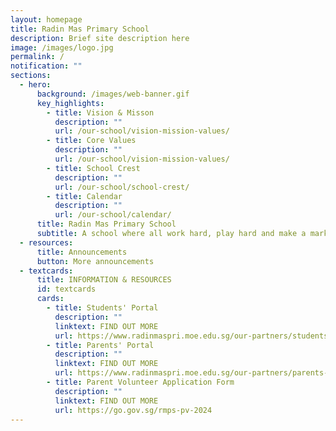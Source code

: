 ```yaml
---
layout: homepage
title: Radin Mas Primary School
description: Brief site description here
image: /images/logo.jpg
permalink: /
notification: ""
sections:
  - hero:
      background: /images/web-banner.gif
      key_highlights:
        - title: Vision & Misson
          description: ""
          url: /our-school/vision-mission-values/
        - title: Core Values
          description: ""
          url: /our-school/vision-mission-values/
        - title: School Crest
          description: ""
          url: /our-school/school-crest/
        - title: Calendar
          description: ""
          url: /our-school/calendar/
      title: Radin Mas Primary School
      subtitle: A school where all work hard, play hard and make a mark
  - resources:
      title: Announcements
      button: More announcements
  - textcards:
      title: INFORMATION & RESOURCES
      id: textcards
      cards:
        - title: Students' Portal
          description: ""
          linktext: FIND OUT MORE
          url: https://www.radinmaspri.moe.edu.sg/our-partners/students-portal/
        - title: Parents' Portal
          description: ""
          linktext: FIND OUT MORE
          url: https://www.radinmaspri.moe.edu.sg/our-partners/parents-information-n-resources/monthly-notifications/
        - title: Parent Volunteer Application Form
          description: ""
          linktext: FIND OUT MORE
          url: https://go.gov.sg/rmps-pv-2024
---
```


